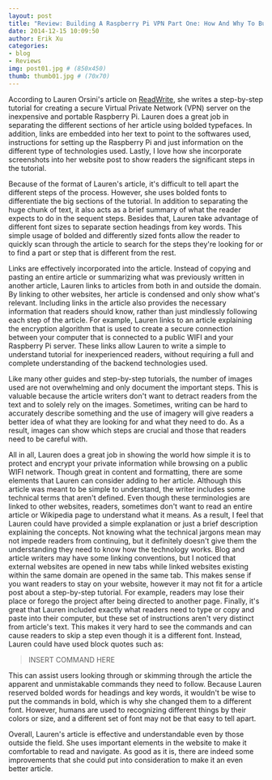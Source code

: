 ```yaml
---
layout: post
title: "Review: Building A Raspberry Pi VPN Part One: How And Why To Build A Server"
date: 2014-12-15 10:09:50
author: Erik Xu
categories: 
- blog
- Reviews
img: post01.jpg # (850x450)
thumb: thumb01.jpg # (70x70)
---
```

According to Lauren Orsini's article on <a href="http://readwrite.com/2014/04/10/raspberry-pi-vpn-tutorial-server-secure-web-browsing#awesm=~oBvYD8BOiTdCQN" target="_blank">ReadWrite</a>, she writes a step-by-step tutorial for creating a secure Virtual Private Network (VPN) server on the inexpensive and portable Raspberry Pi. Lauren does a great job in separating the different sections of her article using bolded typefaces. In addition, links are embedded into her text to point to the softwares used, instructions for setting up the Raspberry Pi and just information on the different type of technologies used. Lastly, I love how she incorporate screenshots into her website post to show readers the significant steps in the tutorial.
<!--more-->
Because of the format of Lauren's article, it's difficult to tell apart the different steps of the process. However, she uses bolded fonts to differentiate the big sections of the tutorial. In addition to separating the huge chunk of text, it also acts as a brief summary of what the reader expects to do in the sequent steps. Besides that, Lauren take advantage of different font sizes to separate section headings from key words. This simple usage of bolded and differently sized fonts allow the reader to quickly scan through the article to search for the steps they're looking for or to find a part or step that is different from the rest.

Links are effectively incorporated into the article. Instead of copying and pasting an entire article or summarizing what was previously written in another article, Lauren links to articles from both in and outside the domain. By linking to other websites, her article is condensed and only show what's relevant. Including links in the article also provides the necessary information that readers should know, rather than just mindlessly following each step of the article. For example, Lauren links to an article explaining the encryption algorithm that is used to create a secure connection between your computer that is connected to a public WIFI and your Raspberry Pi server. These links allow Lauren to write a simple to understand tutorial for inexperienced readers, without requiring a full and complete understanding of the backend technologies used.

Like many other guides and step-by-step tutorials, the number of images used are not overwhelming and only document the important steps. This is valuable because the article writers don't want to detract readers from the text and to solely rely on the images. Sometimes, writing can be hard to accurately describe something and the use of imagery will give readers a better idea of what they are looking for and what they need to do. As a result, images can show which steps are crucial and those that readers need to be careful with.

All in all, Lauren does a great job in showing the world how simple it is to protect and encrypt your private information while browsing on a public WIFI network. Though great in content and formatting, there are some elements that Lauren can consider adding to her article. Although this article was meant to be simple to understand, the writer includes some technical terms that aren't defined. Even though these terminologies are linked to other websites, readers, sometimes don't want to read an entire article or Wikipedia page to understand what it means. As a result, I feel that Lauren could have provided a simple explanation or just a brief description explaining the concepts. Not knowing what the technical jargons mean may not impede readers from continuing, but it definitely doesn't give them the understanding they need to know how the technology works. Blog and article writers may have some linking conventions, but I noticed that external websites are opened in new tabs while linked websites existing within the same domain are opened in the same tab. This makes sense if you want readers to stay on your website, however it may not fit for a article post about a step-by-step tutorial. For example, readers may lose their place or forego the project after being directed to another page. Finally, it's great that Lauren included exactly what readers need to type or copy and paste into their computer, but these set of instructions aren't very distinct from article's text. This makes it very hard to see the commands and can cause readers to skip a step even though it is a different font. Instead, Lauren could have used block quotes such as:

<blockquote><p>INSERT COMMAND HERE</p></blockquote>

This can assist users looking through or skimming through the article the apparent and unmistakable commands they need to follow. Because Lauren reserved bolded words for headings and key words, it wouldn't be wise to put the commands in bold, which is why she changed them to a different font. However, humans are used to recognizing different things by their colors or size, and a different set of font may not be that easy to tell apart.

Overall, Lauren's article is effective and understandable even by those outside the field. She uses important elements in the website to make it comfortable to read and navigate. As good as it is, there are indeed some improvements that she could put into consideration to make it an even better article.